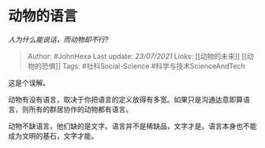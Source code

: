 # 动物的语言
*人为什么能说话，而动物却不行?*

> Author: #JohnHexa
Last update: *23/07/2021* 
Links: [[动物的未来]] [[动物的恐惧]]
Tags: #社科Social-Science #科学与技术ScienceAndTech 

 
这是个误解。

动物有没有语言，取决于你把语言的定义放得有多宽。如果只是沟通达意即算语言，则所有的群居协作的动物都有语言。

动物不缺语言，他们缺的是文字。语言并不是稀缺品，文字才是。语言本身也不能成为文明的基石，文字才能。



